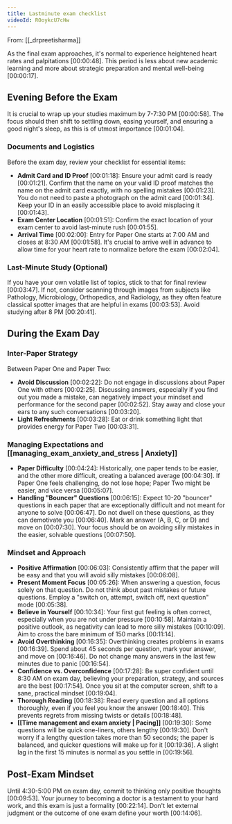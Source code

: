 ```yaml
---
title: Lastminute exam checklist
videoId: ROoykcU7cHw
---
```


From: [[_drpreetisharma]] <br/> 

As the final exam approaches, it's normal to experience heightened heart rates and palpitations <a class="yt-timestamp" data-t="00:00:48">[00:00:48]</a>. This period is less about new academic learning and more about strategic preparation and mental well-being <a class="yt-timestamp" data-t="00:00:17">[00:00:17]</a>.

## Evening Before the Exam

It is crucial to wrap up your studies maximum by 7-7:30 PM <a class="yt-timestamp" data-t="00:00:58">[00:00:58]</a>. The focus should then shift to settling down, easing yourself, and ensuring a good night's sleep, as this is of utmost importance <a class="yt-timestamp" data-t="00:01:04">[00:01:04]</a>.

### Documents and Logistics
Before the exam day, review your checklist for essential items:
*   **Admit Card and ID Proof** <a class="yt-timestamp" data-t="00:01:18">[00:01:18]</a>: Ensure your admit card is ready <a class="yt-timestamp" data-t="00:01:21">[00:01:21]</a>. Confirm that the name on your valid ID proof matches the name on the admit card exactly, with no spelling mistakes <a class="yt-timestamp" data-t="00:01:23">[00:01:23]</a>. You do not need to paste a photograph on the admit card <a class="yt-timestamp" data-t="00:01:34">[00:01:34]</a>. Keep your ID in an easily accessible place to avoid misplacing it <a class="yt-timestamp" data-t="00:01:43">[00:01:43]</a>.
*   **Exam Center Location** <a class="yt-timestamp" data-t="00:01:51">[00:01:51]</a>: Confirm the exact location of your exam center to avoid last-minute rush <a class="yt-timestamp" data-t="00:01:55">[00:01:55]</a>.
*   **Arrival Time** <a class="yt-timestamp" data-t="00:02:00">[00:02:00]</a>: Entry for Paper One starts at 7:00 AM and closes at 8:30 AM <a class="yt-timestamp" data-t="00:01:58">[00:01:58]</a>. It's crucial to arrive well in advance to allow time for your heart rate to normalize before the exam <a class="yt-timestamp" data-t="00:02:04">[00:02:04]</a>.

### Last-Minute Study (Optional)
If you have your own volatile list of topics, stick to that for final review <a class="yt-timestamp" data-t="00:03:47">[00:03:47]</a>. If not, consider scanning through images from subjects like Pathology, Microbiology, Orthopedics, and Radiology, as they often feature classical spotter images that are helpful in exams <a class="yt-timestamp" data-t="00:03:53">[00:03:53]</a>. Avoid studying after 8 PM <a class="yt-timestamp" data-t="00:20:41">[00:20:41]</a>.

## During the Exam Day

### Inter-Paper Strategy
Between Paper One and Paper Two:
*   **Avoid Discussion** <a class="yt-timestamp" data-t="00:02:22">[00:02:22]</a>: Do not engage in discussions about Paper One with others <a class="yt-timestamp" data-t="00:02:25">[00:02:25]</a>. Discussing answers, especially if you find out you made a mistake, can negatively impact your mindset and performance for the second paper <a class="yt-timestamp" data-t="00:02:52">[00:02:52]</a>. Stay away and close your ears to any such conversations <a class="yt-timestamp" data-t="00:03:20">[00:03:20]</a>.
*   **Light Refreshments** <a class="yt-timestamp" data-t="00:03:28">[00:03:28]</a>: Eat or drink something light that provides energy for Paper Two <a class="yt-timestamp" data-t="00:03:31">[00:03:31]</a>.

### Managing Expectations and [[managing_exam_anxiety_and_stress | Anxiety]]
*   **Paper Difficulty** <a class="yt-timestamp" data-t="00:04:24">[00:04:24]</a>: Historically, one paper tends to be easier, and the other more difficult, creating a balanced average <a class="yt-timestamp" data-t="00:04:30">[00:04:30]</a>. If Paper One feels challenging, do not lose hope; Paper Two might be easier, and vice versa <a class="yt-timestamp" data-t="00:05:07">[00:05:07]</a>.
*   **Handling "Bouncer" Questions** <a class="yt-timestamp" data-t="00:06:15">[00:06:15]</a>: Expect 10-20 "bouncer" questions in each paper that are exceptionally difficult and not meant for anyone to solve <a class="yt-timestamp" data-t="00:06:47">[00:06:47]</a>. Do not dwell on these questions, as they can demotivate you <a class="yt-timestamp" data-t="00:06:40">[00:06:40]</a>. Mark an answer (A, B, C, or D) and move on <a class="yt-timestamp" data-t="00:07:30">[00:07:30]</a>. Your focus should be on avoiding silly mistakes in the easier, solvable questions <a class="yt-timestamp" data-t="00:07:50">[00:07:50]</a>.

### Mindset and Approach
*   **Positive Affirmation** <a class="yt-timestamp" data-t="00:06:03">[00:06:03]</a>: Consistently affirm that the paper will be easy and that you will avoid silly mistakes <a class="yt-timestamp" data-t="00:06:08">[00:06:08]</a>.
*   **Present Moment Focus** <a class="yt-timestamp" data-t="00:05:26">[00:05:26]</a>: When answering a question, focus solely on that question. Do not think about past mistakes or future questions. Employ a "switch on, attempt, switch off, next question" mode <a class="yt-timestamp" data-t="00:05:38">[00:05:38]</a>.
*   **Believe in Yourself** <a class="yt-timestamp" data-t="00:10:34">[00:10:34]</a>: Your first gut feeling is often correct, especially when you are not under pressure <a class="yt-timestamp" data-t="00:10:58">[00:10:58]</a>. Maintain a positive outlook, as negativity can lead to more silly mistakes <a class="yt-timestamp" data-t="00:10:09">[00:10:09]</a>. Aim to cross the bare minimum of 150 marks <a class="yt-timestamp" data-t="00:11:14">[00:11:14]</a>.
*   **Avoid Overthinking** <a class="yt-timestamp" data-t="00:16:35">[00:16:35]</a>: Overthinking creates problems in exams <a class="yt-timestamp" data-t="00:16:39">[00:16:39]</a>. Spend about 45 seconds per question, mark your answer, and move on <a class="yt-timestamp" data-t="00:16:46">[00:16:46]</a>. Do not change many answers in the last few minutes due to panic <a class="yt-timestamp" data-t="00:16:54">[00:16:54]</a>.
*   **Confidence vs. Overconfidence** <a class="yt-timestamp" data-t="00:17:28">[00:17:28]</a>: Be super confident until 8:30 AM on exam day, believing your preparation, strategy, and sources are the best <a class="yt-timestamp" data-t="00:17:54">[00:17:54]</a>. Once you sit at the computer screen, shift to a sane, practical mindset <a class="yt-timestamp" data-t="00:19:04">[00:19:04]</a>.
*   **Thorough Reading** <a class="yt-timestamp" data-t="00:18:38">[00:18:38]</a>: Read every question and all options thoroughly, even if you feel you know the answer <a class="yt-timestamp" data-t="00:18:40">[00:18:40]</a>. This prevents regrets from missing twists or details <a class="yt-timestamp" data-t="00:18:48">[00:18:48]</a>.
*   **[[Time management and exam anxiety | Pacing]]** <a class="yt-timestamp" data-t="00:19:30">[00:19:30]</a>: Some questions will be quick one-liners, others lengthy <a class="yt-timestamp" data-t="00:19:30">[00:19:30]</a>. Don't worry if a lengthy question takes more than 50 seconds; the paper is balanced, and quicker questions will make up for it <a class="yt-timestamp" data-t="00:19:36">[00:19:36]</a>. A slight lag in the first 15 minutes is normal as you settle in <a class="yt-timestamp" data-t="00:19:56">[00:19:56]</a>.

## Post-Exam Mindset

Until 4:30-5:00 PM on exam day, commit to thinking only positive thoughts <a class="yt-timestamp" data-t="00:09:53">[00:09:53]</a>. Your journey to becoming a doctor is a testament to your hard work, and this exam is just a formality <a class="yt-timestamp" data-t="00:22:14">[00:22:14]</a>. Don't let external judgment or the outcome of one exam define your worth <a class="yt-timestamp" data-t="00:14:06">[00:14:06]</a>.